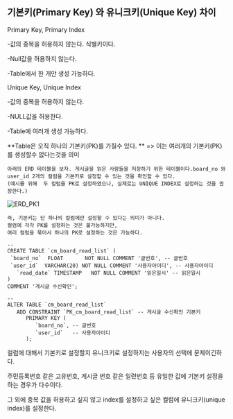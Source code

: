 ## 기본키(Primary Key) 와 유니크키(Unique Key) 차이



Primary Key, Primary Index

 -값의 중복을 허용하지 않는다. 식별키이다.

-Null값을 허용하지 않는다.

-Table에서 한 개만 생성 가능하다.



Unique Key, Unique Index

-값의 중복을 허용하지 않는다.

-NULL값을 허용한다.

-Table에 여러개 생성 가능하다.



**Table은 오직 하나의 기본키(PK)를 가질수 있다. ** => 이는 여러개의 기본키(PK)를 생성할수 없다는것을 의미

```
아래의 ERD 테이블을 보자. 게시글을 읽은 사람들을 저장하기 위한 테이블이다.board_no 와 user_id 2개의 컬럼을 기본키로 설정할 수 있는 것을 확인할 수 있다.
(예시를 위해  두 컬럼을 PK로 설정하였으나, 실제로는 UNIQUE INDEX로 설정하는 것을 권장한다.)
```

![ERD_PK1](C:\Users\황혜림(Wi-Fi)\Documents\GitHub\Cloud\jinmo1.github.io\images\2024-05-09-ten\ERD_PK1.JPG)

```
즉, 기본키는 단 하나의 컬럼에만 설정할 수 있다는 의미가 아니다.
컬럼에 각각 PK를 설정하는 것은 불가능하지만,
여러 컬럼을 묶어서 하나의 PK로 설정하는 것은 가능하다.
```

```
--
CREATE TABLE `cm_board_read_list` (
 `board_no`  FLOAT       NOT NULL COMMENT '글번호', -- 글번호
 `user_id`  VARCHAR(20) NOT NULL COMMENT '사용자아이디', -- 사용자아이디
   `read_date` TIMESTAMP   NOT NULL COMMENT '읽은일시' -- 읽은일시
)
COMMENT '게시글 수신확인';

-- 
ALTER TABLE `cm_board_read_list`
   ADD CONSTRAINT `PK_cm_board_read_list` -- 게시글 수신확인 기본키
      PRIMARY KEY (
         `board_no`, -- 글번호
         `user_id`   -- 사용자아이디
      );
```

 

컬럼에 대해서 기본키로 설정할지 유니크키로 설정하지는 사용자의 선택에 문제이긴하다.

주민등록번호 같은 고유번호, 게시글 번호 같은 일련번호 등 유일한 값에 기본키 설정을 하는 경우가 다수이다.

그 외에 중복 값을 허용하고 싶지 않고 index를 설정하고 싶은 컬럼에 유니크키(unique index)를 설정한다.

